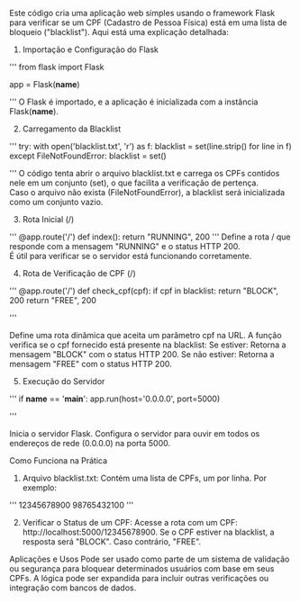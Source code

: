 Este código cria uma aplicação web simples usando o framework Flask para verificar se um CPF (Cadastro de Pessoa Física) está em uma lista de bloqueio ("blacklist"). Aqui está uma explicação detalhada:<br>

1. Importação e Configuração do Flask

'''
from flask import Flask

app = Flask(__name__)

'''
O Flask é importado, e a aplicação é inicializada com a instância Flask(__name__).

2. Carregamento da Blacklist<br>

'''
try:
    with open('blacklist.txt', 'r') as f:
        blacklist = set(line.strip() for line in f)
except FileNotFoundError:
    blacklist = set()

'''
O código tenta abrir o arquivo blacklist.txt e carrega os CPFs contidos nele em um conjunto (set), o que facilita a verificação de pertença.<br>
Caso o arquivo não exista (FileNotFoundError), a blacklist será inicializada como um conjunto vazio.<br>

3. Rota Inicial (/)

'''
@app.route('/')
def index():
    return "RUNNING", 200
'''
Define a rota / que responde com a mensagem "RUNNING" e o status HTTP 200.<br>
É útil para verificar se o servidor está funcionando corretamente.<br>

4. Rota de Verificação de CPF (/<cpf>)

'''
@app.route('/<cpf>')
def check_cpf(cpf):
    if cpf in blacklist:
        return "BLOCK", 200
    return "FREE", 200

'''

Define uma rota dinâmica que aceita um parâmetro cpf na URL.
A função verifica se o cpf fornecido está presente na blacklist:
Se estiver: Retorna a mensagem "BLOCK" com o status HTTP 200.
Se não estiver: Retorna a mensagem "FREE" com o status HTTP 200.

5. Execução do Servidor

'''
if __name__ == '__main__':
    app.run(host='0.0.0.0', port=5000)

'''

Inicia o servidor Flask.
Configura o servidor para ouvir em todos os endereços de rede (0.0.0.0) na porta 5000.

Como Funciona na Prática

1. Arquivo blacklist.txt:
Contém uma lista de CPFs, um por linha. Por exemplo:

'''
12345678900
98765432100
'''

2. Verificar o Status de um CPF:
Acesse a rota com um CPF: http://localhost:5000/12345678900.
Se o CPF estiver na blacklist, a resposta será "BLOCK". Caso contrário, "FREE".

Aplicações e Usos
Pode ser usado como parte de um sistema de validação ou segurança para bloquear determinados usuários com base em seus CPFs.
A lógica pode ser expandida para incluir outras verificações ou integração com bancos de dados.